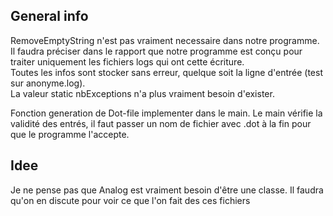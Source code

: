 ## General info

RemoveEmptyString n'est pas vraiment necessaire dans notre programme.  
Il faudra préciser dans le rapport que notre programme est conçu pour traiter uniquement les fichiers logs qui ont cette écriture.  
Toutes les infos sont stocker sans erreur, quelque soit la ligne d'entrée (test sur anonyme.log).  
La valeur static nbExceptions n'a plus vraiment besoin d'exister.  

Fonction generation de Dot-file implementer dans le main. Le main vérifie la validité des entrés, il faut passer un nom de fichier avec .dot à la fin pour que le programme l'accepte.  

## Idee

Je ne pense pas que Analog est vraiment besoin d'être une classe. Il faudra qu'on en discute pour voir ce que l'on fait des ces fichiers